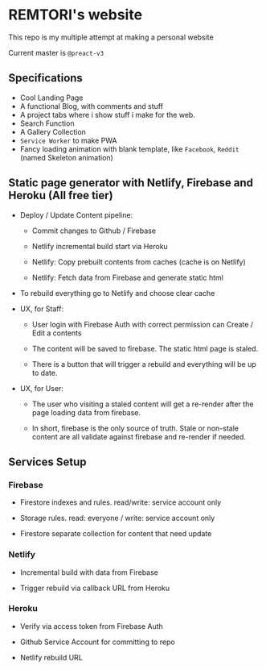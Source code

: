 # REMTORI's website

This repo is my multiple attempt at making a personal website

Current master is `@preact-v3`

## Specifications

- Cool Landing Page
- A functional Blog, with comments and stuff
- A project tabs where i show stuff i make for the web.
- Search Function
- A Gallery Collection
- `Service Worker` to make PWA
- Fancy loading animation with blank template, like `Facebook`, `Reddit` (named Skeleton animation)

## Static page generator with Netlify, Firebase and Heroku (All free tier)

- Deploy / Update Content pipeline:

	- Commit changes to Github / Firebase

	- Netlify incremental build start via Heroku

	- Netlify: Copy prebuilt contents from caches (cache is on Netlify)

	- Netlify: Fetch data from Firebase and generate static html

- To rebuild everything go to Netlify and choose clear cache

- UX, for Staff:

	- User login with Firebase Auth with correct permission can Create / Edit a contents

	- The content will be saved to firebase. The static html page is staled.

	- There is a button that will trigger a rebuild and everything will be up to date.

- UX, for User:

	- The user who visiting a staled content will get a re-render after the page loading data from firebase.

	- In short, firebase is the only source of truth. Stale or non-stale content are all validate against firebase and re-render if needed.

## Services Setup

### Firebase

- Firestore indexes and rules. read/write: service account only

- Storage rules. read: everyone / write: service account only

- Firestore separate collection for content that need update

### Netlify

- Incremental build with data from Firebase

- Trigger rebuild via callback URL from Heroku

### Heroku

- Verify via access token from Firebase Auth

- Github Service Account for committing to repo

- Netlify rebuild URL
